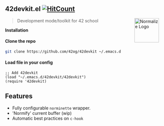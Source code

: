 ##  42devkit.el [![HitCount](http://hits.dwyl.io/42og/42devkit.svg)](http://hits.dwyl.io/42og/42devkit)

<a href="https://github.com/iomonad/iomonad.el"><img
  src="https://www.gnu.org/software/emacs/images/emacs.png" alt="Normalize Logo"
  width="80" height="80" align="right"></a>
  
  > Development mode/toolkit for 42 school

**Installation**
#### Clone the repo
```bash
git clone https://github.com/42og/42devkit ~/.emacs.d
```
#### Load file in your config
```elisp
;; Add 42devkit
(load "~/.emacs.d/42devkit/42devkit")
(require '42devkit)
```
## Features
* Fully configurable `norminette` wrapper.
* 'Normify' current buffer (wip)
* Automatic best practices on `c-hook`
